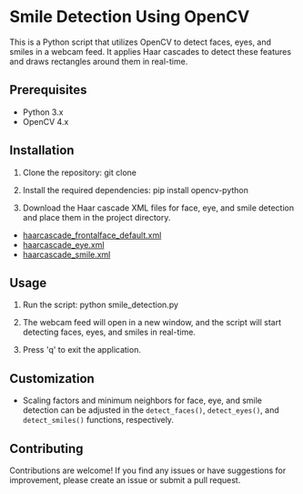 # Smile Detection Using OpenCV

This is a Python script that utilizes OpenCV to detect faces, eyes, and smiles in a webcam feed. It applies Haar cascades to detect these features and draws rectangles around them in real-time.

## Prerequisites

- Python 3.x
- OpenCV 4.x

## Installation

1. Clone the repository:
   git clone

2. Install the required dependencies:
   pip install opencv-python

3. Download the Haar cascade XML files for face, eye, and smile detection and place them in the project directory.

- [haarcascade_frontalface_default.xml](https://github.com/opencv/opencv/blob/master/data/haarcascades/haarcascade_frontalface_default.xml)
- [haarcascade_eye.xml](https://github.com/opencv/opencv/blob/master/data/haarcascades/haarcascade_eye.xml)
- [haarcascade_smile.xml](https://github.com/opencv/opencv/blob/master/data/haarcascades/haarcascade_smile.xml)

## Usage

1. Run the script:
   python smile_detection.py

2. The webcam feed will open in a new window, and the script will start detecting faces, eyes, and smiles in real-time.

3. Press 'q' to exit the application.

## Customization

- Scaling factors and minimum neighbors for face, eye, and smile detection can be adjusted in the `detect_faces()`, `detect_eyes()`, and `detect_smiles()` functions, respectively.

## Contributing

Contributions are welcome! If you find any issues or have suggestions for improvement, please create an issue or submit a pull request.
